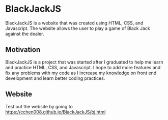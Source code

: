 # BlackJackJS

BlackJackJS is a website that was created using HTML, CSS, and Javascript. The website allows the user to play a game of Black Jack against the dealer.

## Motivation
BlackJackJS is a project that was started after I graduated to help me learn and practice HTML, CSS, and Javascript. I hope to add more features and fix any problems with my code
as I increase my knowledge on front end development and learn better coding practices.

## Website
Test out the website by going to https://cchen008.github.io/BlackJackJS/bj.html
